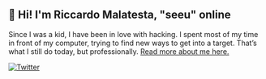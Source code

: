 <h2> 👋 Hi! I'm Riccardo Malatesta, "seeu" online</h2>

Since I was a kid, I have been in love with hacking. I spent most of my time in front of my computer, trying to find new ways to get into a target. That’s what I still do today, but professionally. [Read more about me here.](https://riccardomalatesta.com/about-me/)

[![Twitter](https://img.shields.io/twitter/follow/seeu_inspace?style=social)](https://twitter.com/intent/follow?screen_name=seeu_inspace)
